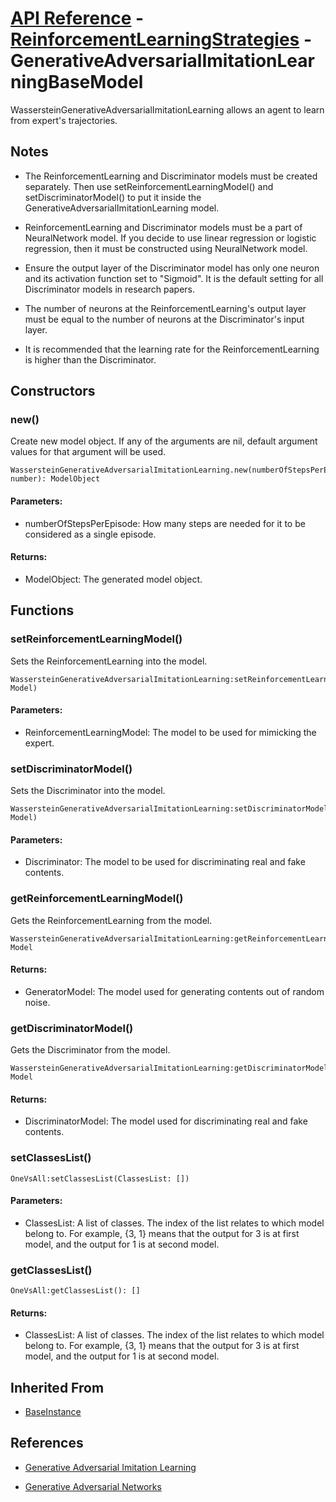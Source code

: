 # [API Reference](../../API.md) - [ReinforcementLearningStrategies](../ReinforcementLearningStrategies.md) - GenerativeAdversarialImitationLearningBaseModel

WassersteinGenerativeAdversarialImitationLearning allows an agent to learn from expert's trajectories.

## Notes

* The ReinforcementLearning and Discriminator models must be created separately. Then use setReinforcementLearningModel() and setDiscriminatorModel() to put it inside the GenerativeAdversarialImitationLearning model.

* ReinforcementLearning and Discriminator models must be a part of NeuralNetwork model. If you decide to use linear regression or logistic regression, then it must be constructed using NeuralNetwork model. 

* Ensure the output layer of the Discriminator model has only one neuron and its activation function set to "Sigmoid". It is the default setting for all Discriminator models in research papers.

* The number of neurons at the ReinforcementLearning's output layer must be equal to the number of neurons at the Discriminator's input layer.

* It is recommended that the learning rate for the ReinforcementLearning is higher than the Discriminator.

## Constructors

### new()

Create new model object. If any of the arguments are nil, default argument values for that argument will be used.

```
WassersteinGenerativeAdversarialImitationLearning.new(numberOfStepsPerEpisode: number): ModelObject
```

#### Parameters:

* numberOfStepsPerEpisode: How many steps are needed for it to be considered as a single episode.

#### Returns:

* ModelObject: The generated model object.

## Functions

### setReinforcementLearningModel()

Sets the ReinforcementLearning into the model. 

```
WassersteinGenerativeAdversarialImitationLearning:setReinforcementLearningModel(ReinforcementLearningModel: Model)
```

#### Parameters:

* ReinforcementLearningModel: The model to be used for mimicking the expert.

### setDiscriminatorModel()

Sets the Discriminator into the model. 

```
WassersteinGenerativeAdversarialImitationLearning:setDiscriminatorModel(DiscriminatorModel: Model)
```

#### Parameters:

* Discriminator: The model to be used for discriminating real and fake contents.

### getReinforcementLearningModel()

Gets the ReinforcementLearning from the model. 

```
WassersteinGenerativeAdversarialImitationLearning:getReinforcementLearningModel(): Model
```

#### Returns:

* GeneratorModel: The model used for generating contents out of random noise.

### getDiscriminatorModel()

Gets the Discriminator from the model. 

```
WassersteinGenerativeAdversarialImitationLearning:getDiscriminatorModel(): Model
```

#### Returns:

* DiscriminatorModel: The model used for discriminating real and fake contents.

### setClassesList()

```
OneVsAll:setClassesList(ClassesList: [])
```

#### Parameters:

* ClassesList: A list of classes. The index of the list relates to which model belong to. For example, {3, 1} means that the output for 3 is at first model, and the output for 1 is at second model.

### getClassesList()

```
OneVsAll:getClassesList(): []
```

#### Returns:

* ClassesList: A list of classes. The index of the list relates to which model belong to. For example, {3, 1} means that the output for 3 is at first model, and the output for 1 is at second model.

## Inherited From

* [BaseInstance](BaseInstance.md)

## References

* [Generative Adversarial Imitation Learning](https://arxiv.org/abs/1606.03476)

* [Generative Adversarial Networks](https://arxiv.org/abs/1406.2661)
